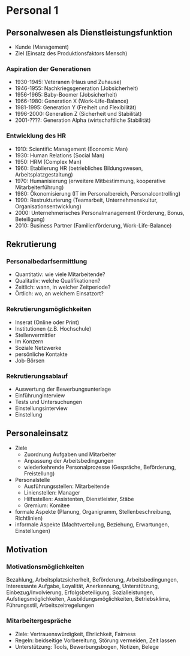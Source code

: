 # Personal 1

## Personalwesen als Dienstleistungsfunktion
* Kunde (Management)
* Ziel (Einsatz des Produktionsfaktors Mensch)

### Aspiration der Generationen
* 1930-1945: Veteranen (Haus und Zuhause)
* 1946-1955: Nachkriegsgeneration (Jobsicherheit)
* 1956-1965: Baby-Boomer (Jobsicherheit)
* 1966-1980: Generation X (Work-Life-Balance)
* 1981-1995: Generation Y (Freiheit und Flexibilität)
* 1996-2000: Generation Z (Sicherheit und Stabilität)
* 2001-????: Generation Alpha (wirtschaftliche Stabilität)

### Entwicklung des HR
* 1910: Scientific Management (Economic Man)
* 1930: Human Relations (Social Man)
* 1950: HRM (Complex Man)
* 1960: Etablierung HR (betriebliches Bildungswesen, Arbeitsplatzgestaltung)
* 1970: Humanisierung (erweitere Mitbestimmung, kooperative Mitarbeiterführung)
* 1980: Ökonomisierung (IT im Personalbereich, Personalcontrolling)
* 1990: Restrukturierung (Teamarbeit, Unternehmenskultur, Organisationsentwicklung)
* 2000: Unternehmerisches Personalmanagement (Förderung, Bonus, Beteiligung)
* 2010: Business Partner (Familienförderung, Work-Life-Balance)

## Rekrutierung

### Personalbedarfsermittlung
* Quantitativ: wie viele Mitarbeitende?
* Qualitativ: welche Qualifikationen?
* Zeitlich: wann, in welcher Zeitperiode?
* Örtlich: wo, an welchem Einsatzort?

### Rekrutierungsmöglichkeiten
* Inserat (Online oder Print)
* Institutionen (z.B. Hochschule)
* Stellenvermittler
* Im Konzern
* Soziale Netzwerke
* persönliche Kontakte
* Job-Börsen

### Rekrutierungsablauf
* Auswertung der Bewerbungsunterlage
* Einführunginterview
* Tests und Untersuchungen
* Einstellungsinterview
* Einstellung

## Personaleinsatz
* Ziele
    * Zuordnung Aufgaben und Mitarbeiter
    * Anpassung der Arbeitsbedingungen
    * wiederkehrende Personalprozesse (Gespräche, Beförderung, Freistellung)
* Personalstelle
    * Ausführungsstellen: Mitarbeitende
    * Linienstellen: Manager
    * Hilfsstellen: Assistenten, Dienstleister, Stäbe
    * Gremium: Komitee
* formale Aspekte (Planung, Organigramm, Stellenbeschreibung, Richtlinien)
* informale Aspekte (Machtverteilung, Beziehung, Erwartungen, Einstellungen)

## Motivation

### Motivationsmöglichkeiten
Bezahlung, Arbeitsplatzsicherheit, Beförderung, Arbeitsbedingungen, Interessante Aufgabe, Loyalität, Anerkennung, Unterstützung, Einbezug/Involvierung, Erfolgsbeteiligung, Sozialleistungen, Aufstiegsmöglichkeiten, Ausbildungsmöglichkeiten, Betriebsklima, Führungsstil, Arbeitszeitregelungen

### Mitarbeitergespräche
* Ziele: Vertrauenswürdigkeit, Ehrlichkeit, Fairness
* Regeln: beidseitige Vorbereitung, Störung vermeiden, Zeit lassen
* Unterstützung: Tools, Bewerbungsbogen, Notizen, Belege

